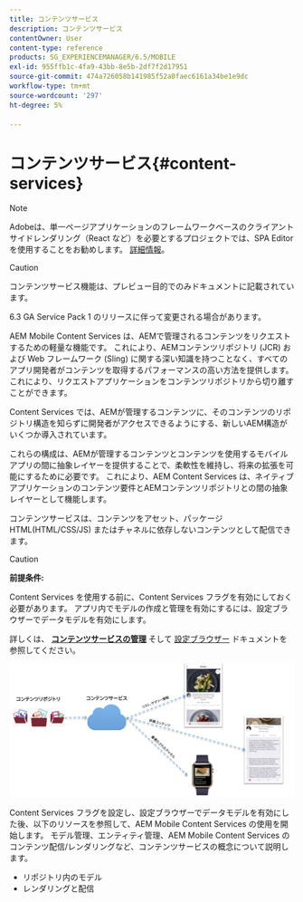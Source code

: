 ```yaml
---
title: コンテンツサービス
description: コンテンツサービス
contentOwner: User
content-type: reference
products: SG_EXPERIENCEMANAGER/6.5/MOBILE
exl-id: 955ffb1c-4fa9-43bb-8e5b-2df7f2d17951
source-git-commit: 474a726058b141985f52a0faec6161a34be1e9dc
workflow-type: tm+mt
source-wordcount: '297'
ht-degree: 5%

---
```


# コンテンツサービス{#content-services}

>[!NOTE]
>
>Adobeは、単一ページアプリケーションのフレームワークベースのクライアントサイドレンダリング（React など）を必要とするプロジェクトでは、SPA Editor を使用することをお勧めします。 [詳細情報](/help/sites-developing/spa-overview.md)。

>[!CAUTION]
>
>コンテンツサービス機能は、プレビュー目的でのみドキュメントに記載されています。
>
>6.3 GA Service Pack 1 のリリースに伴って変更される場合があります。

AEM Mobile Content Services は、AEMで管理されるコンテンツをリクエストするための軽量な機能です。 これにより、AEMコンテンツリポジトリ (JCR) および Web フレームワーク (Sling) に関する深い知識を持つことなく、すべてのアプリ開発者がコンテンツを取得するパフォーマンスの高い方法を提供します。 これにより、リクエストアプリケーションをコンテンツリポジトリから切り離すことができます。

Content Services では、AEMが管理するコンテンツに、そのコンテンツのリポジトリ構造を知らずに開発者がアクセスできるようにする、新しいAEM構造がいくつか導入されています。

これらの構成は、AEMが管理するコンテンツとコンテンツを使用するモバイルアプリの間に抽象レイヤーを提供することで、柔軟性を維持し、将来の拡張を可能にするために必要です。 これにより、AEM Content Services は、ネイティブアプリケーションのコンテンツ要件とAEMコンテンツリポジトリとの間の抽象レイヤーとして機能します。

コンテンツサービスは、コンテンツをアセット、パッケージHTML(HTML/CSS/JS) またはチャネルに依存しないコンテンツとして配信できます。

>[!CAUTION]
>
>**前提条件:**
>
>Content Services を使用する前に、Content Services フラグを有効にしておく必要があります。 アプリ内でモデルの作成と管理を有効にするには、設定ブラウザーでデータモデルを有効にします。
>
>詳しくは、 **[コンテンツサービスの管理](/help/mobile/developing-content-services.md)** そして [設定ブラウザー](/help/sites-administering/configurations.md) ドキュメントを参照してください。

![chlimage_1-143](assets/chlimage_1-143.png)

Content Services フラグを設定し、設定ブラウザーでデータモデルを有効にした後、以下のリソースを参照して、AEM Mobile Content Services の使用を開始します。 モデル管理、エンティティ管理、AEM Mobile Content Services のコンテンツ配信/レンダリングなど、コンテンツサービスの概念について説明します。

* リポジトリ内のモデル
* レンダリングと配信
